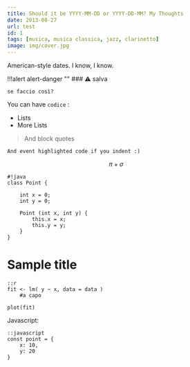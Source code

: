 ```yaml
---
title: Should it be YYYY-MM-DD or YYYY-DD-MM? My Thoughts
date: 2013-08-27
url: test
id: 1
tags: [musica, musica classica, jazz, clarinetto]
image: img/cover.jpg
---
```


American-style dates. I know, I know.

!!!alert alert-danger ""
    ### ⚠️ salva

    se faccio così?

You can have `codice` :

- Lists
- More Lists

> And block quotes

    And event highlighted code if you indent :)

$$ \pi + \sigma $$

    #!java
    class Point {

        int x = 0;
        int y = 0;

        Point (int x, int y) {
            this.x = x;
            this.y = y;
        }
    }

# Sample title

    ::r
    fit <- lm( y ~ x, data = data )
        #a capo

    plot(fit)

Javascript:

    ::javascript
    const point = {
        x: 10,
        y: 20
    }
